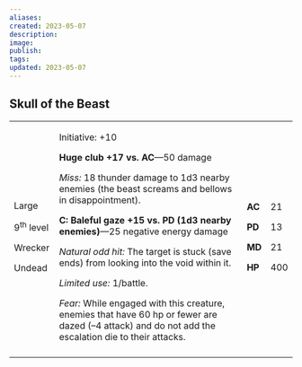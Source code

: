 ```yaml
---
aliases: 
created: 2023-05-07
description: 
image: 
publish: 
tags: 
updated: 2023-05-07
---
```


## Skull of the Beast

<table>
<colgroup>
<col style="width: 16%" />
<col style="width: 71%" />
<col style="width: 5%" />
<col style="width: 6%" />
</colgroup>
<tbody>
<tr class="odd">
<td><p>Large</p>
<p>9<sup>th</sup> level</p>
<p>Wrecker</p>
<p>Undead</p></td>
<td><p>Initiative: +10</p>
<p><strong>Huge club +17 vs. AC</strong>—50 damage</p>
<p><em>Miss:</em> 18 thunder damage to 1d3 nearby enemies (the beast
screams and bellows in disappointment).</p>
<p><strong>C: Baleful gaze +15 vs. PD (1d3 nearby enemies)</strong>—25
negative energy damage</p>
<p><em>Natural odd hit:</em> The target is stuck (save ends) from
looking into the void within it.</p>
<p><em>Limited use:</em> 1/battle.</p>
<p><em>Fear:</em> While engaged with this creature, enemies that have 60
hp or fewer are dazed (–4 attack) and do not add the escalation die to
their attacks.</p></td>
<td><p><strong>AC</strong></p>
<p><strong>PD</strong></p>
<p><strong>MD</strong></p>
<p><strong>HP</strong></p></td>
<td><p>21</p>
<p>13</p>
<p>21</p>
<p>400</p></td>
</tr>
<tr class="even">
<td></td>
<td></td>
<td></td>
<td></td>
</tr>
</tbody>
</table>

